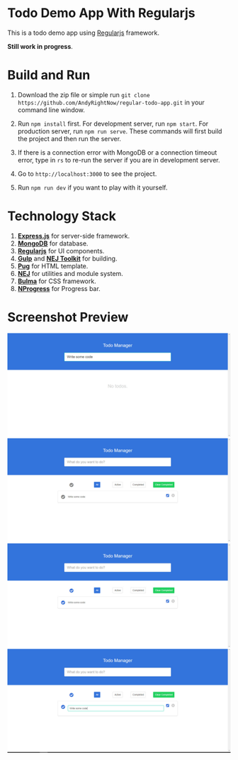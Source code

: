 # Todo Demo App With Regularjs

This is a todo demo app using [Regularjs](http://regularjs.github.io/) framework.

**Still work in progress**.

# Build and Run

1. Download the zip file or simple run ```git clone https://github.com/AndyRightNow/regular-todo-app.git``` in your command line window.

2. Run ```npm install``` first. For development server, run ```npm start```. For production server, run ```npm run serve```. These commands will first build the project and then run the server.

3. If there is a connection error with MongoDB or a connection timeout error, type in ```rs``` to re-run the server if you are in development server.

4. Go to ```http://localhost:3000``` to see the project.

5. Run ```npm run dev``` if you want to play with it yourself.

# Technology Stack

1. [**Express.js**]() for server-side framework.
2. [**MongoDB**]() for database.
3. [**Regularjs**](http://regularjs.github.io/) for UI components.
4. [**Gulp**](http://gulpjs.com/) and [**NEJ Toolkit**](https://github.com/genify/toolkit2) for building.
5. [**Pug**](https://pugjs.org/) for HTML template.
7. [**NEJ**](https://github.com/genify/nej) for utilities and module system.
8. [**Bulma**](http://bulma.io/) for CSS framework.
9. [**NProgress**](http://ricostacruz.com/nprogress/) for Progress bar.

# Screenshot Preview

![Preview 1](./preview1.jpg "Screenshot Preview 1")
![Preview 2](./preview2.jpg "Screenshot Preview 2")
![Preview 3](./preview3.jpg "Screenshot Preview 3")
![Preview 4](./preview4.jpg "Screenshot Preview 4")